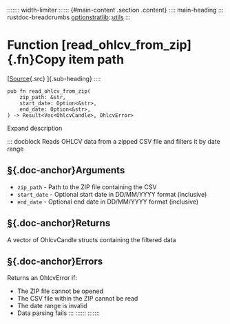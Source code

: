 ::::::: width-limiter
:::::: {#main-content .section .content}
:::: main-heading
::: rustdoc-breadcrumbs
[optionstratlib](../index.html)::[utils](index.html)
:::

# Function [read_ohlcv_from_zip]{.fn}Copy item path

[[Source](../../src/optionstratlib/utils/csv.rs.html#142-240){.src}
]{.sub-heading}
::::

``` {.rust .item-decl}
pub fn read_ohlcv_from_zip(
    zip_path: &str,
    start_date: Option<&str>,
    end_date: Option<&str>,
) -> Result<Vec<OhlcvCandle>, OhlcvError>
```

Expand description

::: docblock
Reads OHLCV data from a zipped CSV file and filters it by date range

## [§](#arguments){.doc-anchor}Arguments

- `zip_path` - Path to the ZIP file containing the CSV
- `start_date` - Optional start date in DD/MM/YYYY format (inclusive)
- `end_date` - Optional end date in DD/MM/YYYY format (inclusive)

## [§](#returns){.doc-anchor}Returns

A vector of OhlcvCandle structs containing the filtered data

## [§](#errors){.doc-anchor}Errors

Returns an OhlcvError if:

- The ZIP file cannot be opened
- The CSV file within the ZIP cannot be read
- The date range is invalid
- Data parsing fails
:::
::::::
:::::::
